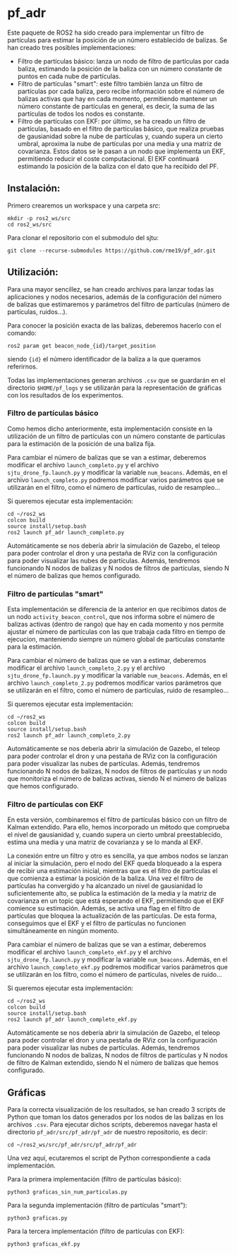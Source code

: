 # pf_adr

Este paquete de ROS2 ha sido creado para implementar un filtro de partículas para estimar la posición de un número establecido de balizas. Se han creado tres posibles implementaciones: 
- Filtro de partículas básico: lanza un nodo de filtro de partículas por cada baliza, estimando la posición de la baliza con un número constante de puntos en cada nube de partículas.
- Filtro de partículas "smart": este filtro también lanza un filtro de partículas por cada baliza, pero recibe información sobre el número de balizas activas que hay en cada momento, permitiendo mantener un número constante de partículas en general, es decir, la suma de las partículas de todos los nodos es constante.
- Filtro de partículas con EKF: por último, se ha creado un filtro de partículas, basado en el filtro de partículas básico, que realiza pruebas de gausianidad sobre la nube de partículas y, cuando supera un cierto umbral, aproxima la nube de partículas por una media y una matriz de covarianza. Estos datos se le pasan a un nodo que implementa un EKF, permitiendo reducir el coste computacional. El EKF continuará estimando la posición de la baliza con el dato que ha recibido del PF. 

## Instalación:
Primero crearemos un workspace y una carpeta *src*:
```Terminal
mkdir -p ros2_ws/src
cd ros2_ws/src
```
Para clonar el repositorio con el submodulo del sjtu:
```Terminal
git clone --recurse-submodules https://github.com/rme19/pf_adr.git 
```

## Utilización:
Para una mayor sencillez, se han creado archivos para lanzar todas las aplicaciones y nodos necesarios, además de la configuración del número de balizas que estimaremos y parámetros del filtro de partículas (número de partículas, ruidos...). 

Para conocer la posición exacta de las balizas, deberemos hacerlo con el comando: 
```Terminal
ros2 param get beacon_node_{id}/target_position
```
siendo `{id}` el número identificador de la baliza a la que queramos referirnos.

Todas las implementaciones generan archivos `.csv` que se guardarán en el directorio `$HOME/pf_logs` y se utilizarán para la representación de gráficas con los resultados de los experimentos.

### Filtro de partículas básico
Como hemos dicho anteriormente, esta implementación consiste en la utilización de un filtro de partículas con un número constante de partículas para la estimación de la posición de una baliza fija. 

Para cambiar el número de balizas que se van a estimar, deberemos modificar el archivo `launch_completo.py` y el archivo `sjtu_drone_fp.launch.py` y modificar la variable `num_beacons`. Además, en el archivo `launch_completo.py` podremos modificar varios parámetros que se utilizarán en el filtro, como el número de partículas, ruido de resampleo...

Si queremos ejecutar esta implementación: 
```Terminal
cd ~/ros2_ws
colcon build
source install/setup.bash
ros2 launch pf_adr launch_completo.py 
```
Automáticamente se nos debería abrir la simulación de Gazebo, el teleop para poder controlar el dron y una pestaña de RViz con la configuración para poder visualizar las nubes de partículas. Además, tendremos funcionando N nodos de balizas y N nodos de filtros de partículas, siendo N el número de balizas que hemos configurado. 

### Filtro de partículas "smart"
Esta implementación se diferencia de la anterior en que recibimos datos de un nodo `activity_beacon_control`, que nos informa sobre el número de balizas activas (dentro de rango) que hay en cada momento y nos permite ajustar el número de partículas con las que trabaja cada filtro en tiempo de ejecucion, manteniendo siempre un número global de partículas constante para la estimación.

Para cambiar el número de balizas que se van a estimar, deberemos modificar el archivo `launch_completo_2.py` y el archivo `sjtu_drone_fp.launch.py` y modificar la variable `num_beacons`. Además, en el archivo `launch_completo_2.py` podremos modificar varios parámetros que se utilizarán en el filtro, como el número de partículas, ruido de resampleo...


Si queremos ejecutar esta implementación: 
```Terminal
cd ~/ros2_ws
colcon build
source install/setup.bash
ros2 launch pf_adr launch_completo_2.py 
```
Automáticamente se nos debería abrir la simulación de Gazebo, el teleop para poder controlar el dron y una pestaña de RViz con la configuración para poder visualizar las nubes de partículas. Además, tendremos funcionando N nodos de balizas, N nodos de filtros de partículas y un nodo que monitoriza el número de balizas activas, siendo N el número de balizas que hemos configurado.

### Filtro de partículas con EKF
En esta versión, combinaremos el filtro de partículas básico con un filtro de Kalman extendido. Para ello, hemos incorporado un método que comprueba el nivel de gausianidad y, cuando supera un cierto umbral preestablecido, estima una media y una matriz de covarianza y se lo manda al EKF. 

La conexión entre un filtro y otro es sencilla, ya que ambos nodos se lanzan al iniciar la simulación, pero el nodo del EKF queda bloqueado a la espera de recibir una estimación inicial, mientras que es el filtro de partículas el que comienza a estimar la posición de la baliza. Una vez el filtro de partículas ha convergido y ha alcanzado un nivel de gausianidad lo suficientemente alto, se publica la estimación de la media y la matriz de covarianza en un topic que está esperando el EKF, permitiendo que el EKF comience su estimación. Además, se activa una flag en el filtro de partículas que bloquea la actualización de las partículas. De esta forma, conseguimos que el EKF y el filtro de partículas no funcionen simultáneamente en ningún momento.

Para cambiar el número de balizas que se van a estimar, deberemos modificar el archivo `launch_completo_ekf.py` y el archivo `sjtu_drone_fp.launch.py` y modificar la variable `num_beacons`. Además, en el archivo `launch_completo_ekf.py` podremos modificar varios parámetros que se utilizarán en los filtro, como el número de partículas, niveles de ruido...


Si queremos ejecutar esta implementación: 
```Terminal
cd ~/ros2_ws
colcon build
source install/setup.bash
ros2 launch pf_adr launch_completo_ekf.py 
```
Automáticamente se nos debería abrir la simulación de Gazebo, el teleop para poder controlar el dron y una pestaña de RViz con la configuración para poder visualizar las nubes de partículas. Además, tendremos funcionando N nodos de balizas, N nodos de filtros de partículas y N nodos de filtro de Kalman extendido, siendo N el número de balizas que hemos configurado.

## Gráficas
Para la correcta visualización de los resultados, se han creado 3 scripts de Python que toman los datos generados por los nodos de las balizas en los archivos `.csv`. Para ejecutar dichos scripts, deberemos navegar hasta el directorio `pf_adr/src/pf_adr/pf_adr` de nuestro repositorio, es decir: 
```Terminal
cd ~/ros2_ws/src/pf_adr/src/pf_adr/pf_adr
```
Una vez aquí, ecutaremos el script de Python correspondiente a cada implementación.

Para la primera implementación (filtro de partículas básico): 
```Terminal
python3 graficas_sin_num_particulas.py
```

Para la segunda implementación (filtro de partículas "smart"): 
```Terminal
python3 graficas.py
```

Para la tercera implementación (filtro de partículas con EKF): 
```Terminal
python3 graficas_ekf.py
```
